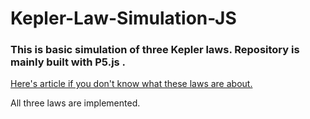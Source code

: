 # Kepler-Law-Simulation-JS
### This is basic simulation of three Kepler laws. Repository is mainly built with P5.js .

[Here's article if you don't know what these laws are about.](https://en.wikipedia.org/wiki/Kepler%27s_laws_of_planetary_motion)

All three laws are implemented.
